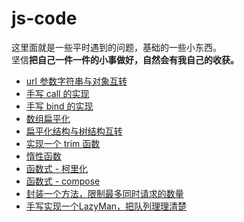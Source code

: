 # js-code

这里面就是一些平时遇到的问题，基础的一些小东西。  
坚信**把自己一件一件的小事做好，自然会有我自己的收获。**

- [url 参数字符串与对象互转](https://github.com/coveychen95/js-code/blob/master/001.query-string.js)
- [手写 call 的实现](https://github.com/coveychen95/js-code/blob/master/002.call.js)
- [手写 bind 的实现](https://github.com/coveychen95/js-code/blob/master/003.bind.js)
- [数组扁平化](https://github.com/coveychen95/js-code/blob/master/004.flat.js)
- [扁平化结构与树结构互转](https://github.com/coveychen95/js-code/blob/master/005.flat-tree.js)
- [实现一个 trim 函数](https://github.com/coveychen95/js-code/blob/master/006.trim.js)
- [惰性函数](https://github.com/coveychen95/js-code/blob/master/007.lazy-function.js)
- [函数式 - 柯里化](https://github.com/coveychen95/js-code/blob/master/008.currying.js)
- [函数式 - compose](https://github.com/coveychen95/js-code/blob/master/009.compose.js)
- [封装一个方法，限制最多同时请求的数量](https://github.com/coveychen95/js-code/blob/master/010.max-request.js)
- [手写实现一个LazyMan，把队列理理清楚](https://github.com/coveychen95/js-code/blob/master/011.lazy-man.js)
